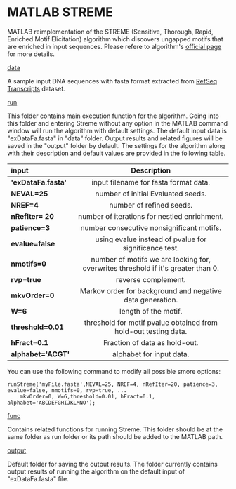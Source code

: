 # MATLAB STREME

MATLAB reimplementation of the STREME (Sensitive, Thorough, Rapid, Enriched Motif Elicitation) algorithm which discovers ungapped motifs that are enriched in input sequences. Please refere to algorithm's [official page](https://meme-suite.org/meme/doc/streme.html) for more details. 

[data](https://github.com/zsamadi/MATLAB-STREME/tree/main/data)

A sample input DNA sequences with fasta format extracted from [RefSeq Transcripts](https://www.ncbi.nlm.nih.gov/genome/guide/human/) dataset.

[run](https://github.com/zsamadi/MATLAB-STREME/tree/main/run)

This folder contains main execution function for the algorithm. Going into this folder and entering Streme without any option in the MATLAB command window will run the algorithm with default settings. The default input data is "exDataFa.fasta" in "data" folder. Output results and related figures will be saved in the "output" folder by default. The  settings for the algorithm along with their description and default values are provided in the following table.

  | input       | Description | 
| :---        |    :----:   |  
| **'exDataFa.fasta'**      | input filename for fasta format data.       | 
| **NEVAL=25**  | number of initial Evaluated seeds.        | 
|  **NREF=4**        |    number of refined seeds.  |
|  **nRefIter= 20**   |    number of iterations for nestled enrichment.  |
|  **patience=3**    |    number consecutive nonsignificant motifs.   |
|  **evalue=false**   |    using evalue instead of pvalue for significance test.  |
|  **nmotifs=0**      |    number of motifs we are looking for, overwrites threshold if it's greater than 0.  |
|  **rvp=true**        |   reverse complement.  |
 |  **mkvOrder=0**    |    Markov order for background and negative data generation.  |
|  **W=6**             | length of the motif.   |
|  **threshold=0.01**  |  threshold for motif pvalue obtained from hold-out testing data.   |
|  **hFract=0.1**     |   Fraction of data as hold-out.  |
|  **alphabet='ACGT'**   |     alphabet for input data.  |

You can use the following command to modify all possible smore options: 

```
runStreme('myFile.fasta',NEVAL=25, NREF=4, nRefIter=20, patience=3, evalue=false, nmotifs=0, rvp=true, ...
    mkvOrder=0, W=6,threshold=0.01, hFract=0.1, alphabet='ABCDEFGHIJKLMNO');

```
  
[func](https://github.com/zsamadi/SMORE/tree/main/func)

Contains related functions for running Streme. This folder should be at the same folder as run folder or its path should be added to the MATLAB path. 

[output](https://github.com/zsamadi/SMORE/tree/main/output)

Default folder for saving the output results. The folder currently contains output results of running the algorithm on the default input of "exDataFa.fasta" file. 

